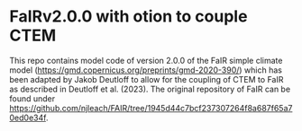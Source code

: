 # FaIRv2.0.0 with otion to couple CTEM
This repo contains model code of version 2.0.0 of the FaIR simple climate model (https://gmd.copernicus.org/preprints/gmd-2020-390/)
which has been adapted by Jakob Deutloff to allow for the coupling of CTEM to FaIR as described in Deutloff et al. (2023).
The original repository of FaIR can be found under https://github.com/njleach/FAIR/tree/1945d44c7bcf237307264f8a687f65a70ed0e34f.


